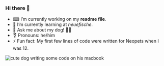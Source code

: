 ### Hi there 👋

- ⌨ I’m currently working on my **readme file**.
- 🐠 I’m currently learning at *neuefische*.
- 💬 Ask me about my dog! 🐕‍🦺
- ⚧ Pronouns: he/him
- ⚡ Fun fact: My first few lines of code were written for Neopets when I was 12.

![cute dog writing some code on his macbook](https://media.giphy.com/media/vzO0Vc8b2VBLi/giphy.gif)
